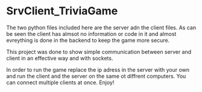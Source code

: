 # SrvClient_TriviaGame
The two python files included here are the server adn the client files.
As can be seen the client has almsot no information or code in it and almost evreything is done in the backend to keep the game more secure.

This project was done to show simple communication between server and client in an effective way and with sockets.

In order to run the game replace the ip adress in the server with your own and run the client and the server on the same ot diffrent computers.
You can connect multiple clients at once.
Enjoy!
